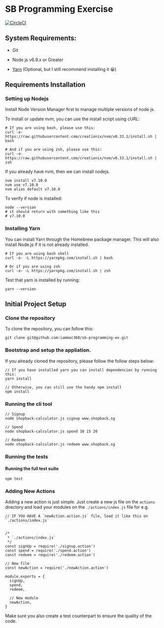 # SB Programming Exercise

[![CircleCI](https://circleci.com/gh/iammac360/sb-programming-ex.svg?style=svg)](https://circleci.com/gh/iammac360/sb-programming-ex)

## System Requirements:

* Git

* Node js v6.9.x or Greater

* [Yarn](https://yarnpkg.com/en/docs/install) (Optional, but I still recommend installing it 😀)

## Requirements Installation

### Setting up Nodejs

Install Node Version Manager first to manage multiple versions of node js.

To install or update nvm, you can use the install script using cURL:

```
# If you are using bash, please use this:
curl -o- https://raw.githubusercontent.com/creationix/nvm/v0.33.1/install.sh | bash

# And if you are using zsh, please use this:
curl -o- https://raw.githubusercontent.com/creationix/nvm/v0.33.1/install.sh | zsh
```

If you already have nvm, then we can install nodejs.

```
nvm install v7.10.0
nvm use v7.10.0
nvm alias default v7.10.0
```

To verify if node is installed:

```
node --version
# it should return with something like this
# v7.10.0
```

### Installing Yarn

You can install Yarn through the Homebrew package manager. This will also install Node.js if it is not already installed.

```
# If you are using bash shell
curl -o- -L https://yarnpkg.com/install.sh | bash

# Or if you are using zsh
curl -o- -L https://yarnpkg.com/install.sh | zsh
```

Test that yarn is installed by running:

```
yarn --version
```

## Initial Project Setup

### Clone the repository

To clone the repository, you can follow this:

```
git clone git@github.com:iammac360/sb-programming-ex.git
```

### Bootstrap and setup the appliation.

If you already cloned the repository, please follow the follow steps below:

```
// If you have installed yarn you can install dependencies by running this:
yarn install

// Otherwise, you can still use the handy npm install
npm install
```

### Running the cli tool

```
// Signup
node shopback-calculator.js signup www.shopback.sg

// Spend
node shopback-calculator.js spend 10 15 20

// Redeem
node shopback-calculator.js redeem www.shopback.sg
```

### Running the tests


#### Running the full test suite
```
npm test
```

### Adding New Actions

Adding a new action is just simple. Just create a new js file on the `actions` directory and load your modules on the `./actions/index.js`
file for e.g.

```
// IF YOU HAVE A `newAction.action.js` file, load it like this on `./actions/index.js`


/*
 * `./actions/index.js`
 */
const signUp = require('./signup.action') 
const spend = require('./spend.action') 
const redeem = require('./redeem.action') 

// New file
const newAction = require('./newAction.action') 

module.exports = {
  signUp,
  spend,
  redeem,

  // New module
  newAction,
}
```

Make sure you also create a test counterpart to ensure the quality of the code.
